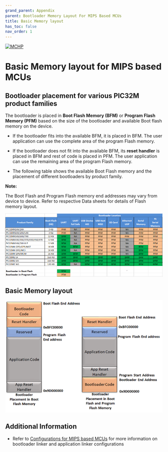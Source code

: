 ```yaml
---
grand_parent: Appendix
parent: Bootloader Memory Layout For MIPS Based MCUs
title: Basic Memory layout
has_toc: false
nav_order: 1
---
```


[![MCHP](https://www.microchip.com/ResourcePackages/Microchip/assets/dist/images/logo.png)](https://www.microchip.com)

# Basic Memory layout for MIPS based MCUs

## Bootloader placement for various PIC32M product families

The bootloader is placed in **Boot Flash Memory (BFM)** or **Program Flash Memory (PFM)** based on the size of the bootloader and available Boot flash memory on the device.

- If the bootloader fits into the available BFM, it is placed in BFM. The user application can use the complete area of the program Flash memory.

- If the bootloader does not fit into the available BFM, its **reset handler** is placed in BFM and rest of code is placed in PFM. The user application can use the remaining area of the program Flash memory.

- The following table shows the available Boot Flash memory and the placement of different bootloaders by product family.

**Note:**

The Boot Flash and Program Flash memory end addresses may vary from device to device. Refer to respective Data sheets for details of Flash memory layout.

<p align="center">
    <img src = "../../docs/images/bootloader_placement.png"/>
</p>

## Basic Memory layout

<p align="center">
    <img src = "./images/mips_basic_memory_layout.png"/>
</p>

## Additional Information

- Refer to [Configurations for MIPS based MCUs](./mips_configurations.md) for more information on bootloader linker and application linker configurations
